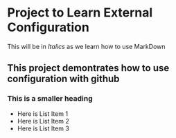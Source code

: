 # Project to Learn External Configuration
This will be in *Italics* as we learn how to use MarkDown
## This project demontrates how to use configuration with github
### This is a smaller heading
- Here is List Item 1
- Here is List Item 2
- Here is List Item 3
